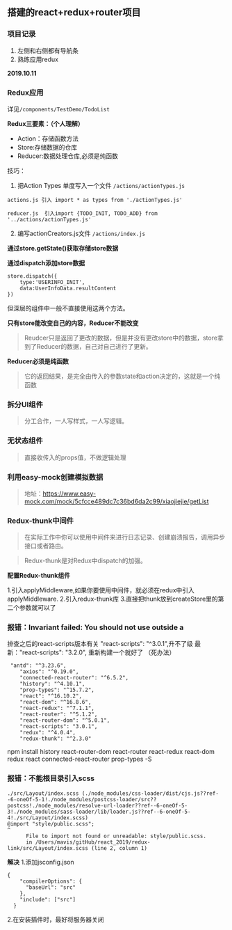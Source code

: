 
## 搭建的react+redux+router项目

### 项目记录
1. 左侧和右侧都有导航条
2. 熟练应用redux

**2019.10.11**

### Redux应用

详见`/components/TestDemo/TodoList`

**Redux三要素：（个人理解）**

- Action：存储函数方法 
- Store:存储数据的仓库
- Reducer:数据处理仓库,必须是纯函数

技巧：
1. 把Action Types 单度写入一个文件 `/actions/actionTypes.js`
```$xslt
actions.js 引入 import * as types from './actionTypes.js'

reducer.js  引入import {TODO_INIT, TODO_ADD} from '../actions/actionTypes.js'
```
2. 编写actionCreators.js文件 `/actions/index.js`


**通过store.getState()获取存储store数据**

**通过dispatch添加store数据**
```
store.dispatch({
    type:'USERINFO_INIT',
    data:UserInfoData.resultContent
})

```
但深层的组件中一般不直接使用这两个方法。

**只有store能改变自己的内容，Reducer不能改变**

>Reudcer只是返回了更改的数据，但是并没有更改store中的数据，store拿到了Reducer的数据，自己对自己进行了更新。

**Reducer必须是纯函数**

> 它的返回结果，是完全由传入的参数state和action决定的，这就是一个纯函数

### 拆分UI组件

>分工合作，一人写样式，一人写逻辑。

### 无状态组件

>直接收传入的props值，不做逻辑处理

### 利用easy-mock创建模拟数据

>地址：https://www.easy-mock.com/mock/5cfcce489dc7c36bd6da2c99/xiaojiejie/getList

### Redux-thunk中间件

>在实际工作中你可以使用中间件来进行日志记录、创建崩溃报告，调用异步接口或者路由。

>Redux-thunk是对Redux中dispatch的加强。


**配置Redux-thunk组件**

1.引入applyMiddleware,如果你要使用中间件，就必须在redux中引入applyMiddleware.
2.引入redux-thunk库
3.直接把thunk放到createStore里的第二个参数就可以了

### 报错：Invariant failed: You should not use <Link> outside a <Router>

排查之后的react-scripts版本有关
"react-scripts": "^3.0.1",升不了级
最新："react-scripts": "3.2.0",
重新构建一个就好了 （死办法）
```$xslt
 "antd": "^3.23.6",
    "axios": "^0.19.0",
    "connected-react-router": "^6.5.2",
    "history": "^4.10.1",
    "prop-types": "^15.7.2",
    "react": "^16.10.2",
    "react-dom": "^16.8.6",
    "react-redux": "^7.1.1",
    "react-router": "^5.1.2",
    "react-router-dom": "^5.0.1",
    "react-scripts": "3.0.1",
    "redux": "^4.0.4",
    "redux-thunk": "^2.3.0"
```

npm install history react-router-dom react-router react-redux react-dom redux react connected-react-router prop-types -S

### 报错：不能根目录引入scss
```$xslt
./src/Layout/index.scss (./node_modules/css-loader/dist/cjs.js??ref--6-oneOf-5-1!./node_modules/postcss-loader/src??postcss!./node_modules/resolve-url-loader??ref--6-oneOf-5-3!./node_modules/sass-loader/lib/loader.js??ref--6-oneOf-5-4!./src/Layout/index.scss)
@import "style/public.scss";
^
      File to import not found or unreadable: style/public.scss.
      in /Users/mavis/gitHub/react_2019/redux-link/src/Layout/index.scss (line 2, column 1)

```
**解决**
1.添加jsconfig.json
```$xslt
{
    "compilerOptions": {
      "baseUrl": "src"
    },
    "include": ["src"]
  }
```
2.在安装插件时，最好将服务器关闭















